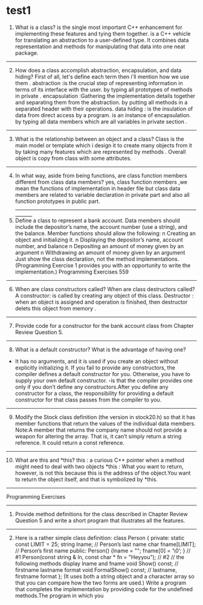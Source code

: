 # test1
1. What is a class?
is the single most important C++ enhancement for implementing these features
and tying them together. is a C++ vehicle for translating an abstraction to a user-defined type. It combines data representation and methods for manipulating that data into one neat package.
______________________________________________________________________________

2. How does a class accomplish abstraction, encapsulation, and data hiding?
First of all, let's define each term then i'll mention how we use them . 
abstraction :is the crucial step of representing information in terms of its interface with the user.
by typing all prototypes of methods in private .
encapsulation :Gathering the implementation details together and separating them from the abstraction. by putting all methods in a separated header with their operations.
data hiding : is the insulation of data from direct access by a program. is an
instance of encapsulation. by typing all data members which are all variables in private section .
_______________________________________________________________________________
3. What is the relationship between an object and a class?
Class is the main model or template which i design it to create many objects from it by taking many features which are represented by methods . Overall object is copy from class with some attributes.
_____________________________________________________________________________
4. In what way, aside from being functions, are class function members different from class data members?
yes, class function members ,we mean the functions of implementation in header file but class data members are related to variable declaration in private part and also all function prototypes in public part.  __________________________________________________________________________________
5. Define a class to represent a bank account. Data members should include the
depositor’s name, the account number (use a string), and the balance. Member functions should allow the following:
n Creating an object and initializing it.
n Displaying the depositor’s name, account number, and balance
n Depositing an amount of money given by an argument
n Withdrawing an amount of money given by an argument
Just show the class declaration, not the method implementations. (Programming
Exercise 1 provides you with an opportunity to write the implementation.)
Programming Exercises 559
_________________________________________________________________________________
6. When are class constructors called? When are class destructors called?
A constructor: is called by creating any object of this class.
Destructor : when an object is assigned and operation is finished, then destructor delets this object from memory . 
__________________________________________________________________________________
7. Provide code for a constructor for the bank account class from Chapter Review
Question 5.
_________________________________________________________________________
8. What is a default constructor? What is the advantage of having one?
- It has no arguments, and it is used if you create an object without
explicitly initializing it. If you fail to provide any constructors, the compiler defines a
default constructor for you. Otherwise, you have to supply your own default constructor.
-is that the compiler provides one only if you
don’t define any constructors.After you define any constructor for a class, the responsibility
for providing a default constructor for that class passes from the compiler to you.
_____________________________________________________________________________
9. Modify the Stock class definition (the version in stock20.h) so that it has member functions that return the values of the individual data members. 
Note:A member that returns the company name should not provide a weapon for altering the array.
That is, it can’t simply return a string reference. It could return a const reference.
________________________________________________________________________________
10. What are this and *this?
this : a curious C++ pointer when a method might need to deal with two objects
*this : What you want to return, however, is not this because this is the address of the object.You want to return the object itself, and that is symbolized by *this.
______________________________________________________________________________
Programming Exercises
______________________
1. Provide method definitions for the class described in Chapter Review Question 5
and write a short program that illustrates all the features.
________________________________________________________________________________
2. Here is a rather simple class definition:
class Person {
private:
static const LIMIT = 25;
string lname; // Person’s last name
char fname[LIMIT]; // Person’s first name
public:
Person() {lname = ""; fname[0] = ‘\0’; } // #1
Person(const string & ln, const char * fn = "Heyyou"); // #2
// the following methods display lname and fname
void Show() const; // firstname lastname format
void FormalShow() const; // lastname, firstname format
};
(It uses both a string object and a character array so that you can compare how
the two forms are used.) Write a program that completes the implementation by
providing code for the undefined methods.The program in which you 
